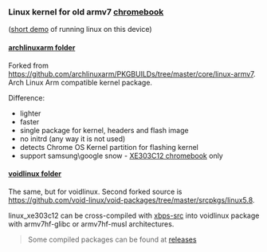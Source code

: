### Linux kernel for old armv7 [chromebook](https://www.samsung.com/us/support/owners/product/chromebook-xe303c12)

([short demo](https://www.youtube.com/watch?v=hZt1fPso0e0) of running linux on this device)

#### [archlinuxarm folder](archlinuxarm) 
Forked from https://github.com/archlinuxarm/PKGBUILDs/tree/master/core/linux-armv7. Arch Linux Arm compatible kernel package.

Difference:
- lighter
- faster
- single package for kernel, headers and flash image
- no initrd (any way it is not used)
- detects Chrome OS Kernel partition for flashing kernel
- support samsung\google snow - [XE303C12 chromebook](https://archlinuxarm.org/platforms/armv7/samsung/samsung-chromebook) only 

#### [voidlinux folder](voidlinux)
The same, but for voidlinux. Second forked source is https://github.com/void-linux/void-packages/tree/master/srcpkgs/linux5.8. 

linux_xe303c12 can be cross-compiled with [xbps-src](https://github.com/void-linux/void-packages) into voidlinux package with armv7hf-glibc or armv7hf-musl architectures.

>Some compiled packages can be found at [releases](https://github.com/quarkscript/linux-armv7-xe303c12-only/releases)
